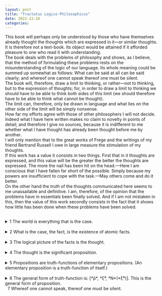 ```yaml
---
layout: post
title: "Tractatus Logico-Philosophicus"
date: 2022-12-26
categories:
---
```


This book will perhaps only be understood by those who have themselves already thought the thoughts which are expressed in it—or similar thoughts. It is therefore not a text-book. Its object would be attained if it afforded pleasure to one who read it with understanding.  
The book deals with the problems of philosophy and shows, as I believe, that the method of formulating these problems rests on the misunderstanding of the logic of our language. Its whole meaning could be summed up somewhat as follows: What can be said at all can be said clearly; and whereof one cannot speak thereof one must be silent.  
The book will, therefore, draw a limit to thinking, or rather—not to thinking, but to the expression of thoughts; for, in order to draw a limit to thinking we should have to be able to think both sides of this limit (we should therefore have to be able to think what cannot be thought).  
The limit can, therefore, only be drawn in language and what lies on the other side of the limit will be simply nonsense.  
How far my efforts agree with those of other philosophers I will not decide. Indeed what I have here written makes no claim to novelty in points of detail; and therefore I give no sources, because it is indifferent to me whether what I have thought has already been thought before me by another.  
I will only mention that to the great works of Frege and the writings of my friend Bertrand Russell I owe in large measure the stimulation of my thoughts.  
If this work has a value it consists in two things. First that in it thoughts are expressed, and this value will be the greater the better the thoughts are expressed. The more the nail has been hit on the head.—Here I am conscious that I have fallen far short of the possible. Simply because my powers are insufficient to cope with the task.—May others come and do it better.  
On the other hand the *truth* of the thoughts communicated here seems to me unassailable and definitive. I am, therefore, of the opinion that the problems have in essentials been finally solved. And if I am not mistaken in this, then the value of this work secondly consists in the fact that it shows how little has been done when these problems have been solved.  
&nbsp;  
<details><summary markdown='span'> 1  
The world is everything that is the case. </summary><blockquote>
&nbsp;  
<details><summary markdown='span'> 1.1  
The world is the totality of facts, not of things. </summary><blockquote>

<text markdown='span'>&nbsp;  
1.11  
The world is determined by the facts, and by these being *all* the facts.  
&nbsp;  
1.12  
For the totality of facts determines both what is the case, and also all that is not the case.  
&nbsp;  
1.13  
The facts in logical space are the world. </text>

</blockquote>

</details>
&nbsp;  
<details><summary markdown='span'> 1.2  
The world divides into facts. </summary><blockquote>

<text markdown='span'>&nbsp;  
1.21  
Any one can either be the case or not be the case, and everything else remain the same. </text>

</blockquote>

</details>

</blockquote>

</details>
&nbsp;  
<details><summary markdown='span'> 2  
What is the case, the fact, is the existence of atomic facts. </summary><blockquote>
&nbsp;  
<details><summary markdown='span'> 2.0 </summary><blockquote>
&nbsp;  
<details><summary markdown='span'> 2.01  
An atomic fact is a combination of objects (entities, things). </summary><blockquote>



</blockquote>

</details>
&nbsp;  
<details><summary markdown='span'> 2.02  
The object is simple. </summary><blockquote>



</blockquote>

</details>
&nbsp;  
<details><summary markdown='span'> 2.03  
In the atomic fact objects hang one in another, like the links of a chain. </summary><blockquote>



</blockquote>

</details>

<text markdown='span'>&nbsp;  
2.04  
The totality of existent atomic facts is the world.  
&nbsp;  
2.05  
The totality of existent atomic facts also determines which atomic facts do not exist.  
&nbsp;  </text>

<details><summary markdown='span'> 2.06  
The existence and non-existence of atomic facts is the reality.  
(The existence of atomic facts we also call a positive fact, their non-existence a negative fact.) </summary><blockquote>



</blockquote>

</details>

</blockquote>

</details>
&nbsp;  
<details><summary markdown='span'> 2.1  
We make to ourselves pictures of facts. </summary><blockquote>

<text markdown='span'>&nbsp;  
2.11  
The picture presents the facts in logical space, the existence and non-existence of atomic facts.  
&nbsp;  
2.12  
The picture is a model of reality.  
&nbsp;  </text>

<details><summary markdown='span'> 2.13  
To the objects correspond in the picture the elements of the picture. </summary><blockquote>



</blockquote>

</details>
&nbsp;  
<details><summary markdown='span'> 2.14  
The picture consists in the fact that its elements are combined with one another in a definite way. </summary><blockquote>



</blockquote>

</details>
&nbsp;  
<details><summary markdown='span'> 2.15  
That the elements of the picture are combined with one another in a definite way, represents that the things are so combined with one another.  
This connexion of the elements of the picture is called its structure,and the possibility of this structure is called the form of representation of the picture. </summary><blockquote>



</blockquote>

</details>
&nbsp;  
<details><summary markdown='span'> 2.16  
In order to be a picture a fact must have something in common with what it pictures. </summary><blockquote>



</blockquote>

</details>
&nbsp;  
<details><summary markdown='span'> 2.17  
What the picture must have in common with reality in order to be able to represent it after its manner—rightly or falsely—is its form of representation. </summary><blockquote>



</blockquote>

</details>
&nbsp;  
<details><summary markdown='span'> 2.18  
What every picture, of whatever form, must have in common with reality in order to be able to represent it at all—rightly or falsely—is the logical form, that is, the form of reality. </summary><blockquote>



</blockquote>

</details>

<text markdown='span'>&nbsp;  
2.19  
The logical picture can depict the world. </text>

</blockquote>

</details>
&nbsp;  
<details><summary markdown='span'> 2.2  
The picture has the logical form of representation in common with what it pictures. </summary><blockquote>
&nbsp;  
<details><summary markdown='span'> 2.20 </summary><blockquote>



</blockquote>

</details>

<text markdown='span'>&nbsp;  
2.21  
The picture agrees with reality or not; it is right or wrong, true or false.  
&nbsp;  </text>

<details><summary markdown='span'> 2.22  
The picture represents what it represents, independently of its truth or falsehood, through the form of representation. </summary><blockquote>



</blockquote>

</details>

</blockquote>

</details>

</blockquote>

</details>
&nbsp;  
<details><summary markdown='span'> 3  
The logical picture of the facts is the thought. </summary><blockquote>
&nbsp;  
<details><summary markdown='span'> 3.0 </summary><blockquote>
&nbsp;  
<details><summary markdown='span'> 3.00 </summary><blockquote>



</blockquote>

</details>

<text markdown='span'>&nbsp;  
3.01  
The totality of true thoughts is a picture of the world.  
&nbsp;  
3.02  
The thought contains the possibility of the state of affairs which it thinks.  
What is thinkable is also possible.  
&nbsp;  </text>

<details><summary markdown='span'> 3.03  
We cannot think anything unlogical, for otherwise we should have to think unlogically. </summary><blockquote>



</blockquote>

</details>

<text markdown='span'>&nbsp;  
3.04  
An a priori true thought would be one whose possibility guaranteed its truth.  
&nbsp;  
3.05  
Only if we could know a priori that a thought is true if its truth was to be recognized from the thought itself (without an object of comparison). </text>

</blockquote>

</details>
&nbsp;  
<details><summary markdown='span'> 3.1  
In the proposition the thought is expressed perceptibly through the senses. </summary><blockquote>

<text markdown='span'>&nbsp;  
3.11  
We use the sensibly perceptible sign (sound or written sign, etc.) of the proposition as a projection of the possible state of affairs.  
The method of projection is the thinking of the sense of the proposition.  
&nbsp;  
3.12  
The sign through which we express the thought I call the propositional sign. And the proposition is the propositional sign in its projective relation to the world.  
&nbsp;  
3.13  
To the proposition belongs everything which belongs to the projection; but not what is projected.  
Therefore the possibility of what is projected but not this itself.  
In the proposition, therefore, its sense is not yet contained, but the possibility of expressing it.  
('The content of the proposition' means the content of the significant proposition.)  
In the proposition the form of its sense is contained, but not its content.  
&nbsp;  </text>

<details><summary markdown='span'> 3.14  
The propositional sign consists in the fact that its elements, the words, are combined in it in a definite way.  
The propositional sign is a fact. </summary><blockquote>



</blockquote>

</details>

</blockquote>

</details>
&nbsp;  
<details><summary markdown='span'> 3.2  
In propositions thoughts can be so expressed that to the objects of the thoughts correspond the elements of the propositional sign. </summary><blockquote>
&nbsp;  
<details><summary markdown='span'> 3.20 </summary><blockquote>



</blockquote>

</details>

<text markdown='span'>&nbsp;  
3.21  
To the configuration of the simple signs in the propositional sign corresponds the configuration of the objects in the state of affairs.  
&nbsp;  </text>

<details><summary markdown='span'> 3.22  
In the proposition the name represents the object. </summary><blockquote>



</blockquote>

</details>

<text markdown='span'>&nbsp;  
3.23  
The postulate of the possibility of the simple signs is the postulate of the determinateness of the sense.  
&nbsp;  
3.24  
A proposition about a complex stands in internal relation to the proposition about its constituent part.  
A complex can only be given by its description, and this will either be right or wrong. The proposition in which there is mention of a complex, if this does not exist, becomes not nonsense but simply false.  
That a propositional element signifies a complex can be seen from an indeterminateness in the propositions in which it occurs. We *know* that everything is not yet determined by this proposition. (The notation for generality *contains* a prototype.)  
The combination of the symbols of a complex in a simple symbol can be expressed by a definition.  
&nbsp;  </text>

<details><summary markdown='span'> 3.25  
There is one and only one complete analysis of the proposition. </summary><blockquote>



</blockquote>

</details>
&nbsp;  
<details><summary markdown='span'> 3.26  
The name cannot be analysed further by any definition. It is a primitive sign. </summary><blockquote>



</blockquote>

</details>

</blockquote>

</details>
&nbsp;  
<details><summary markdown='span'>3.3  
Only the proposition has sense; only in the context of a proposition has a name meaning. </summary><blockquote>
&nbsp;  
<details><summary markdown='span'> 3.31  
Every part of a proposition which characterizes its sense I call an expression (a symbol).  
(The proposition itself is an expression.)  
Expressions are everything—essential for the sense of the proposition—that propositions can have in common with one another.  
An expression characterizes a form and a content. </summary><blockquote>



</blockquote>

</details>
&nbsp;  
<details><summary markdown='span'> 3.32  
The sign is the part of the symbol perceptible by the senses. </summary><blockquote>



</blockquote>

</details>
&nbsp;  
<details><summary markdown='span'> 3.33  
In logical syntax the meaning of a sign ought never to play a rôle; it must admit of being established without mention being thereby made of the *meaning* of a sign; it ought to presuppose *only* the description of the expressions. </summary><blockquote>



</blockquote>

</details>
&nbsp;  
<details><summary markdown='span'> 3.34  
A proposition possesses essential and accidental features.  
Accidental are the features which are due to a particular way of producing the propositional sign. Essential are those which alone enable the proposition to express its sense. </summary><blockquote>



</blockquote>

</details>

</blockquote>

</details>
&nbsp;  
<details><summary markdown='span'> 3.4  
The proposition determines a place in logical space: the existence of this logical place is guaranteed by the existence of the constituent parts alone, by the existence of the significant proposition. </summary><blockquote>
&nbsp;  
<details><summary markdown='span'> 3.41  
The propositional sign and the logical coordinates: that is the logical place. </summary><blockquote>



</blockquote>

</details>

<text markdown='span'>&nbsp;  
3.42  
Although a proposition may only determine one place in logical space, the whole logical space must already be given by it.  
(Otherwise denial, the logical sum, the logical product, etc., would always introduce new elements—in co-ordination.)  
(The logical scaffolding round the picture determines the logical space. The proposition reaches through the whole logical space.) </text>

</blockquote>

</details>

<text markdown='span'>&nbsp;  
3.5  
The applied, thought, propositional sign is the thought. </text>

</blockquote>

</details>
&nbsp;  
<details><summary markdown='span'> 4  
The thought is the significant proposition. </summary><blockquote>
&nbsp;  
<details><summary markdown='span'> 4.0 </summary><blockquote>
&nbsp;  
<details><summary markdown='span'> 4.00 </summary><blockquote>



</blockquote>

</details>
&nbsp;  
<details><summary markdown='span'> 4.01  
The proposition is a picture of reality.  
The proposition is a model of the reality as we think it is. </summary><blockquote>



</blockquote>

</details>
&nbsp;  
<details><summary markdown='span'> 4.02  
This we see from the fact that we understand the sense of the propositional sign, without having had it explained to us. </summary><blockquote>



</blockquote>

</details>
&nbsp;  
<details><summary markdown='span'> 4.03  
A proposition must communicate a new sense with old words.  
The proposition communicates to us a state of affairs, therefore it must be *essentially* connected with the state of affairs.  
And the connexion is, in fact, that it is its logical picture.  
The proposition only asserts something, in so far as it is a picture. </summary><blockquote>



</blockquote>

</details>
&nbsp;  
<details><summary markdown='span'> 4.04  
In the proposition there must be exactly as many things distinguishable as there are in the state of affairs, which it represents.  
They must both possess the same logical (mathematical) multiplicity (cf. Hertz's Mechanics, on Dynamic Models). </summary><blockquote>



</blockquote>

</details>

<text markdown='span'>&nbsp;  
4.05  
Reality is compared with the proposition.  
&nbsp;  </text>

<details><summary markdown='span'> 4.06  
Propositions can be true or false only by being pictures of the reality. </summary><blockquote>



</blockquote>

</details>

</blockquote>

</details>
&nbsp;  
<details><summary markdown='span'> 4.1  
A proposition presents the existence and nonexistence of atomic facts. </summary><blockquote>
&nbsp;  
<details><summary markdown='span'> 4.11  
The totality of true propositions is the total natural science (or the totality of the natural sciences). </summary><blockquote>



</blockquote>

</details>
&nbsp;  
<details><summary markdown='span'> 4.12  
Propositions can represent the whole reality, but they cannot represent what they must have in common with reality in order to be able to represent it—the logical form.  
To be able to represent the logical form, we should have to be able to put ourselves with the propositions outside logic, that is outside the world. </summary><blockquote>



</blockquote>

</details>

</blockquote>

</details>
&nbsp;  
<details><summary markdown='span'> 4.2  
The sense of a proposition is its agreement and disagreement with the possibilities of the existence and non-existence of the atomic facts. </summary><blockquote>
&nbsp;  
<details><summary markdown='span'> 4.21  
The simplest proposition, the elementary proposition, asserts the existence of an atomic fact. </summary><blockquote>



</blockquote>

</details>
&nbsp;  
<details><summary markdown='span'> 4.22  
The elementary proposition consists of names. It is a connexion, a concatenation, of names. </summary><blockquote>



</blockquote>

</details>

<text markdown='span'>&nbsp;  
4.23  
The name occurs in the proposition only in the context of the elementary proposition.  
&nbsp;  </text>

<details><summary markdown='span'> 4.24  
The names are the simple symbols, I indicate them by single letters ('*x*', '*y*', '*z*').  
The elementary proposition I write as function of the names, in the form '*fx*', '*φ*(*x*,*y*)', etc.  
Or I indicate it by the letters '*p*', '*q*', '*r*'. </summary><blockquote>



</blockquote>

</details>

<text markdown='span'>&nbsp;  
4.25  
If the elementary proposition is true, the atomic fact exists; if it is false the atomic fact does not exist.  
&nbsp;  
4.26  
The specification of all true elementary propositions describes the world completely. The world is completely described by the specification of all elementary propositions plus the specification, which of them are true and which false.  
&nbsp;  
4.27  
With regard to the existence of *n* atomic facts there are GRAPHIC possibilities.  
&nbsp;  
4.28  
To these combinations correspond the same number of possibilities of the truth—and falsehood—of *n* elementary propositions. </text>

</blockquote>

</details>
&nbsp;  
<details><summary markdown='span'> 4.3  
The truth-possibilities of the elementary propositions mean the possibilities of the existence and non-existence of the atomic facts. </summary><blockquote>

4.31  
The truth-possibilities can be presented by schemata of the following kind ('*T*' means 'true', '*F*' 'false'. The rows of '*T*'s' and '*F*'s' under the row of the elementary propositions mean their truth-possibilities in an easily intelligible symbolism). GRAPHIC

</blockquote>

</details>
&nbsp;  
<details><summary markdown='span'> 4.4  
A proposition is the expression of agreement and disagreement with the truth-possibilities of the elementary propositions. </summary><blockquote>

4.41  
The truth-possibilities of the elementary propositions are the conditions of the truth and falsehood of the propositions.

4.42  
With regard to the agreement and disagreement of a proposition with the truth-possibilities of *n* elementary propositions there are GRAPHIC possibilities.

4.43  
Agreement with the truth-possibilities can be expressed by co-ordinating with them in the schema the mark '*T*' (true).

4.44  
The sign which arises from the co-ordination of that mark '*T*' with the truth-possibilities is a propositional sign.

4.45  
For *n* elementary propositions there are *L<sub>n</sub>* possible groups of truth-conditions.  
The groups of truth-conditions which belong to the truth-possibilities of a number of elementary propositions can be ordered in a series.

4.46  
Among the possible groups of truth-conditions there are two extreme cases.  
In the one case the proposition is true for all the truth-possibilities of the elementary propositions. We say that the truth-conditions are *tautological*.  
In the second case the proposition is false for all the truth-possibilities. The truth-conditions are *self-contradictory*.  
In the first case we call the proposition a tautology, in the second case a contradiction.

</blockquote>

</details>
&nbsp;  
<details><summary markdown='span'> 4.5  
Now it appears to be possible to give the most general form of proposition; i.e. to give a description of the propositions of some one sign language, so that every possible sense can be expressed by a symbol, which falls under the description, and so that every symbol which falls under the description can express a sense, if the meanings of the names are chosen accordingly.  
It is clear that in the description of the most general form of proposition only what is essential to it may be described—otherwise it would not be the most general form.  
That there is a general form is proved by the fact that there cannot be a proposition whose form could not have been foreseen (i.e. constructed). The general form of proposition is: Such and such is the case.  </summary><blockquote>

4.51  
Suppose *all* elementary propositions were given me : then we can simply ask: what propositions I can build out of them. And these are *all* propositions and *so* are they limited.

4.52  
The propositions are everything which follows from the totality of all elementary propositions (of course also from the fact that it is the *totality of them all*). (So, in some sense, one could say, that *all* propositions are generalizations of the elementary propositions.)

4.53  
The general propositional form is a variable.

</blockquote>

</details>

</blockquote>

</details>
&nbsp;  
<details><summary markdown='span'> 5  
Propositions are truth-functions of elementary propositions.  
(An elementary proposition is a truth-function of itself.) </summary><blockquote>
&nbsp;  
<details><summary markdown='span'> 5.0 </summary><blockquote>

5.01  
The elementary propositions are the truth-arguments of propositions.

5.02  
It is natural to confuse the arguments of functions with the indices of names. For I recognize the meaning of the sign containing it from the argument just as much as from the index.  
In Russell's '+<sub>c</sub>', for example, '<sub>c</sub>' is an index which indicates that the whole sign is the addition sign for cardinal numbers. But this way of symbolizing depends on arbitrary agreement, and one could choose a simple sign instead of '+<sub>c</sub>': but in '~*p*' '*p*' is not an index but an argument; the sense of '~*p*' *cannot* be understood, unless the sense of '*p*' has previously been understood. (In the name Julius Caesar, Julius is an index. The index is always part of a description of the object to whose name we attach it, e.g. *The* Caesar of the Julian gens.)  
The confusion of argument and index is, if I am not mistaken, at the root of Frege's theory of the meaning of propositions and functions. For Frege the propositions of logic were names and their arguments the indices of these names.

</blockquote>

</details>
&nbsp;  
<details><summary markdown='span'> 5.1  
The truth-functions can be ordered in series.  
That is the foundation of the theory of probability. </summary><blockquote>

5.10

5.11  
If the truth-grounds which are common to a number of propositions are all also truth-grounds of some one proposition, we say that the truth of this proposition follows from the truth of those propositions.

5.12  
In particular the truth of a proposition '*p*' follows from that of a proposition '*q*', if all the truth-grounds of the second are truth-grounds of the first.

5.13  
That the truth of one proposition follows from the truth of other propositions, we perceive from the structure of the propositions.

5.14  
If a proposition follows from another, then the latter says more than the former, the former less than the latter.

5.15  
If *T<sub>r</sub>* is the number of the truth-grounds of the proposition '*r*', *T<sub>rs</sub>* the number of those truth-grounds of the proposition '*s*' which are at the same time truth-grounds of '*r*', then we call the ratio  *T<sub>rs</sub>*:*T<sub>r</sub>* the measure of the *probability* which the proposition '*r*' gives to the proposition "*s*".

</blockquote>

</details>
&nbsp;  
<details><summary markdown='span'> 5.2  
The structures of propositions stand to one another in internal relations. </summary><blockquote>

5.21  
We can bring out these internal relations in our manner of expression, by presenting a proposition as the result of an operation which produces it from other propositions (the bases of the operation).

5.22  
The operation is the expression of a relation between the structures of its result and its bases.

5.23  
The operation is that which must happen to a proposition in order to make another out of it.

5.24  
An operation shows itself in a variable; it shows how we can proceed from one form of proposition to another.  
It gives expression to the difference between the forms.  
(And that which is common to the bases, and the result of an operation, is the bases themselves.)

5.25  
The occurrence of an operation does not characterize the sense of a proposition.  For an operation does not assert anything; only its result does, and this depends on the bases of the operation.  (Operation and function must not be confused with one another.)

</blockquote>

</details>
&nbsp;  
<details><summary markdown='span'> 5.3  
All propositions are results of truth-operations on the elementary propositions.  
The truth-operation is the way in which a truth-function arises from elementary propositions.  
According to the nature of truth-operations, in the same way as out of elementary propositions arise their truth-functions, from truth-functions arises a new one. Every truth-operation creates from truth-functions of elementary propositions another truth-function of elementary propositions, i.e. a proposition. The result of every truth-operation on the results of truth-operations on elementary propositions is also the result of *one* truth-operation on elementary propositions.  
Every proposition is the result of truth-operations on elementary propositions. </summary><blockquote>

5.31  
The Schemata No. 4.31 are also significant, if '*p*', '*q*', '*r*', etc. are not elementary propositions.  
And it is easy to see that the propositional sign in No. 4.42 expresses one truth-function of elementary propositions even when '*p*' and '*q*' are truth-functions of elementary propositions.

5.32  
All truth-functions are results of the successive application of a finite number of truth-operations to elementary propositions.

</blockquote>

</details>
&nbsp;  
<details><summary markdown='span'> 5.4  
Here it becomes clear that there are no such things as 'logical objects' or 'logical constants' (in the sense of Frege and Russell). </summary><blockquote>

5.41  
For all those results of truth-operations on truth-functions are identical, which are one and the same truth-function of elementary propositions.

5.42  
That v, ⊃, etc., are not relations in the sense of right and left, etc., is obvious.  The possibility of crosswise definition of the logical 'primitive signs' of Frege and Russell shows by itself that these are not primitive signs and that they signify no relations.  
And it is obvious that the '⊃' which we define by means of '~' and 'v' is identical with that by which we define 'v' with the help of '~', and that this 'v' is the same as the first, and so on.

5.43  
That from a fact *p* an infinite number of *others* should follow, namely ~~*p*, ~~~~*p*, etc., is indeed hardly to be believed, and it is no less wonderful that the infinite number of propositions of logic (of mathematics) should follow from half a dozen 'primitive propositions'.  
But all propositions of logic say the same thing. That is, nothing.

5.44  
Truth-functions are not material functions.  
If e.g. an affirmation can be produced by repeated denial, is the denial—in any sense—contained in the affirmation?  
Does '~~*p*' deny ~*p*, or does it affirm *p*; or both?  
The proposition '~~*p*' does not treat of denial as an object, but the possibility of denial is already prejudged in affirmation.  
And if there was an object called '~', then '~~*p*' would have to say something other than '*p*'. For the one proposition would then treat of ~, the other would not.

5.45  
If there are logical primitive signs a correct logic must make clear their position relative to one another and justify their existence. The construction of logic *out of* its primitive signs must become clear.

5.46  
When we have rightly introduced the logical signs, the sense of all their combinations has been already introduced with them: therefore not only '*p* v *q*' but also '~(*p* v ~*q*)', etc. etc. We should then already have introduced the effect of all possible combinations of brackets; and it would then have become clear that the proper general primitive signs are not '*p* v *q*', '(∃*x*).*fx*', etc., but the most general form of their combinations.

5.47  
It is clear that everything which can be said *beforehand* about the form of *all* propositions at all can be said *on one occasion*.  
For all logical operations are already contained in the elementary proposition. For '*fa*' says the same as '(∃*x*).*fx*.*x* = *a*'.  Where there is composition, there is argument and function, and where these are, all logical constants already are.  One could say: the one logical constant is that which all propositions, according to their nature, have in common with one another.  That however is the general form of proposition.

</blockquote>

</details>
&nbsp;  
<details><summary markdown='span'> 5.5  
Every truth-function is a result of the successive application of the operation '(−−−−−*T*)(*ξ*, . . . .)' to elementary propositions.  
This operation denies all the propositions in the right-hand bracket and I call it the negation of these propositions. </summary><blockquote>

5.50

5.51  
If *ξ* has only one value, then *N*(*ξ̄*) = ~*p* (not *p*), if it has two values then *N*(*ξ̄*) = ~*p*.~*q* (neither *p* nor *q*).

5.52  
If the values of *ξ* are the total values of a function *fx* for all values of *x*, then *N*(*ξ̄*) = ~(∃*x*).*fx*.

5.53  
Identity of the object I express by identity of the sign and not by means of a sign of identity. Difference of the objects by difference of the signs.

5.54  
In the general propositional form, propositions occur in a proposition only as bases of the truth-operations.

5.55  
We must now answer a priori the question as to all possible forms of the elementary propositions.  
The elementary proposition consists of names. Since we cannot give the number of names with different meanings, we cannot give the composition of the elementary proposition.

</blockquote>

</details>
&nbsp;  
<details><summary markdown='span'> 5.6   
*The limits of my language* mean the limits of my world. </summary><blockquote>

5.61  
Logic fills the world: the limits of the world are also its limits.  We cannot therefore say in logic: 'This and this there is in the world, that there is not.'  
For that would apparently presuppose that we exclude certain possibilities, and this cannot be the case since otherwise logic must get outside the limits of the world: that is, if it could consider these limits from the other side also.  
What we cannot think, that we cannot think: we cannot therefore *say* what we cannot think.

5.62  
This remark provides a key to the question, to what extent solipsism is a truth.  
In fact what solipsism *means*, is quite correct, only it cannot be *said*, but it shows itself.  That the world is *my* world, shows itself in the fact that the limits of the language (*the* language which I understand) mean the limits of *my* world.

5.63  
I am my world. (The microcosm.)

5.64  
Here we see that solipsism strictly carried out coincides with pure realism. The I in solipsism shrinks to an extensionless point and there remains the reality co-ordinated with it.

</blockquote>

</details>

</blockquote>

</details>
&nbsp;  
<details><summary markdown='span'> 6  
The general form of truth-function is: [*p̄*, *ξ̄*, *N*(*ξ̄*)].  
This is the general form of proposition. </summary><blockquote>
&nbsp;  
<details><summary markdown='span'> 6.0 </summary><blockquote>

6.00

6.01  
The general form of the operation Ω' (*η̄*) is therefore: [*ξ̄*, *N*(*ξ̄*)]' (*η̄*) (= [*η̄*, *ξ̄*, *N*(*ξ̄*)]).

6.02  
And thus we come to numbers: I define  
*x* = Ω<sup>0</sup>' *x* Def. and  
Ω'Ω<sup>ν</sup>'*x* = Ω<sup>ν+1</sup>'*x* Def.  
According, then, to these symbolic rules we write the series *x*, Ω'*x*, Ω'Ω'*x*, Ω'Ω'Ω'*x* . . . . .  
as: Ω<sup>0</sup>'*x*, Ω<sup>0+1</sup>'*x*, Ω<sup>0+1+1</sup>'*x*, Ω<sup>0+1+1+1</sup>'*x* . . . . .  
Therefore I write in place of '[*x*, *ξ*, Ω'*ξ*]',  
'[Ω<sup>0</sup>'*x*, Ω<sup>ν</sup>'*x*, Ω<sup>ν+1</sup>'*x*]'.  
And I define:  
0+1 = 1 Def.  
0+1+1 = 2 Def.  
0+1+1+1 = 3 Def.  
and so on.

6.03  
The general form of the cardinal number is: [0, *ξ*, *ξ*+1].

</blockquote>

</details>
&nbsp;  
<details><summary markdown='span'> 6.1  
The propositions of logic are tautologies. </summary><blockquote>

6.11  
The propositions of logic therefore say nothing. (They are the analytical propositions.)

6.12  
The fact that the propositions of logic are tautologies *shows* the formal—logical—properties of language, of the world.  
That its constituent parts connected together *in this way* give a tautology characterizes the logic of its constituent parts.  
In order that propositions connected together in a definite way may give a tautology they must have definite properties of structure. That they give a tautology when so connected shows therefore that they possess these properties of structure.

6.13  
Logic is not a theory but a reflexion of the world.  
Logic is transcendental.

</blockquote>

</details>
&nbsp;  
<details><summary markdown='span'> 6.2  
Mathematics is a logical method.  
The propositions of mathematics are equations, and therefore pseudo-propositions. </summary><blockquote>

6.21  
Mathematical propositions express no thoughts.

6.22  
The logic of the world which the propositions of logic show in tautologies, mathematics shows in equations.

6.23  
If two expressions are connected by the sign of equality, this means that they can be substituted for one another. But whether this is the case must show itself in the two expressions themselves.  
It characterizes the logical form of two expressions, that they can be substituted for one another.

6.24  
The method by which mathematics arrives at its equations is the method of substitution.  
For equations express the substitutability of two expressions, and we proceed from a number of equations to new equations, replacing expressions by others in accordance with the equations.

</blockquote>

</details>
&nbsp;  
<details><summary markdown='span'> 6.3  
Logical research means the investigation of *all regularity*. And outside logic all is accident. </summary><blockquote>

6.31  
The so-called law of induction cannot in any case be a logical law, for it is obviously a significant proposition.—And therefore it cannot be a law a priori either.

6.32  
The law of causality is not a law but the form of a law.

6.33  
We do not *believe* a priori in a law of conservation, but we *know* a priori the possibility of a logical form.

6.34  
All propositions, such as the law of causation, the law of continuity in nature, the law of least expenditure in nature, etc. etc., all these are a priori intuitions of possible forms of the propositions of science.

6.35  
Although the spots in our picture are geometrical figures, geometry can obviously say nothing about their actual form and position. But the network is *purely* geometrical, and all its properties can be given a priori.  
Laws, like the law of causation, etc., treat of the network and not of what the network describes.

6.36  
If there were a law of causality, it might run: There are natural laws.  But that can clearly not be said: it shows itself.

6.37  
A necessity for one thing to happen because another has happened does not exist. There is only *logical* necessity.

</blockquote>

</details>
&nbsp;  
<details><summary markdown='span'> 6.4  
All propositions are of equal value. </summary><blockquote>

6.41  
The sense of the world must lie outside the world. In the world everything is as it is and happens as it does happen. *In* it there is no value—and if there were, it would be of no value.

6.42  
Hence also there can be no ethical propositions.  
Propositions cannot express anything higher.

6.43  
If good or bad willing changes the world, it can only change the limits of the world, not the facts; not the things that can be expressed in language.  
In brief, the world must thereby become quite another. It must so to speak wax or wane as a whole.  
The world of the happy is quite another than that of the unhappy.

6.44  
Not *how* the world is, is the mystical, but *that* it is.

6.45  
The contemplation of the world sub specie aeterni is its contemplation as a limited whole.  
The feeling of the world as a limited whole is the mystical feeling.

</blockquote>

</details>
&nbsp;  
<details><summary markdown='span'> 6.5  
For an answer which cannot be expressed the question too cannot be expressed.  *The riddle* does not exist.  
If a question can be put at all, then it *can* also be answered. </summary><blockquote>

6.51  
Scepticism is *not* irrefutable, but palpably senseless, if it would doubt where a question cannot be asked.  
For doubt can only exist where there is a question; a question only where there is an answer, and this only where something *can* be *said*.

6.52  
We feel that even if *all possible* scientific questions be answered, the problems of life have still not been touched at all. Of course there is then no question left, and just this is the answer.

6.53  
The right method of philosophy would be this. To say nothing except what can be said, i.e. the propositions of natural science, i.e. something that has nothing to do with philosophy: and then always, when someone else wished to say something metaphysical, to demonstrate to him that he had given no meaning to certain signs in his propositions. This method would be unsatisfying to the other—he would not have the feeling that we were teaching him philosophy—but it would be the only strictly correct method.

6.54  
My propositions are elucidatory in this way: he who understands me finally recognizes them as senseless, when he has climbed out through them, on them, over them. (He must so to speak throw away the ladder, after he has climbed up on it.)  
He must surmount these propositions; then he sees the world rightly.

</blockquote>

</details>

</blockquote>

</details>
&nbsp;  
<text markdown='span'> 7  
Whereof one cannot speak, thereof one must be silent. </text>